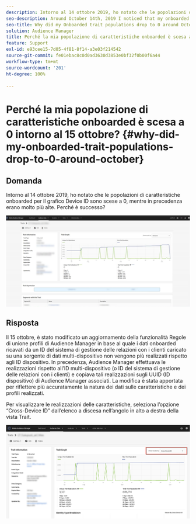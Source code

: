 ```yaml
---
description: Intorno al 14 ottobre 2019, ho notato che le popolazioni di caratteristiche onboarded per il grafico Device ID sono scese a 0, mentre in precedenza erano molto più alte.
seo-description: Around October 14th, 2019 I noticed that my onboarded trait populations for the Device ID graph have dropped to 0, where previously they were much higher.
seo-title: Why did my Onboarded trait populations drop to 0 around October 15th?
solution: Audience Manager
title: Perché la mia popolazione di caratteristiche onboarded è scesa a 0 intorno al 15 ottobre?
feature: Support
exl-id: e93cee15-7d05-4f81-8f14-a3e03f214542
source-git-commit: fe01ebac8c0d0ad3630d3853e0bf32f0b00f6a44
workflow-type: tm+mt
source-wordcount: '201'
ht-degree: 100%

---
```


# Perché la mia popolazione di caratteristiche onboarded è scesa a 0 intorno al 15 ottobre? {#why-did-my-onboarded-trait-populations-drop-to-0-around-october}

## Domanda

Intorno al 14 ottobre 2019, ho notato che le popolazioni di caratteristiche onboarded per il grafico Device ID sono scese a 0, mentre in precedenza erano molto più alte. Perché è successo?

![Immagine del calo di Device ID](assets/device_id_populationdrop.png)

## Risposta

Il 15 ottobre, è stato modificato un aggiornamento della funzionalità Regole di unione profili di Audience Manager in base al quale i dati onboarded ricavati da un ID del sistema di gestione delle relazioni con i clienti caricato su una sorgente di dati multi-dispositivo non vengono più realizzati rispetto agli ID dispositivo.  In precedenza, Audience Manager effettuava le realizzazioni rispetto all’ID multi-dispositivo (o ID del sistema di gestione delle relazioni con i clienti) e copiava tali realizzazioni sugli UUID (ID dispositivo) di Audience Manager associati.  La modifica è stata apportata per riflettere più accuratamente la natura dei dati sulle caratteristiche e dei profili realizzati.

Per visualizzare le realizzazioni delle caratteristiche, seleziona l’opzione “Cross-Device ID” dall’elenco a discesa nell’angolo in alto a destra della vista Trait.

![Visualizzare le realizzazioni per ID multi-dispositivo](assets/deviceid-crossdevice.png)
